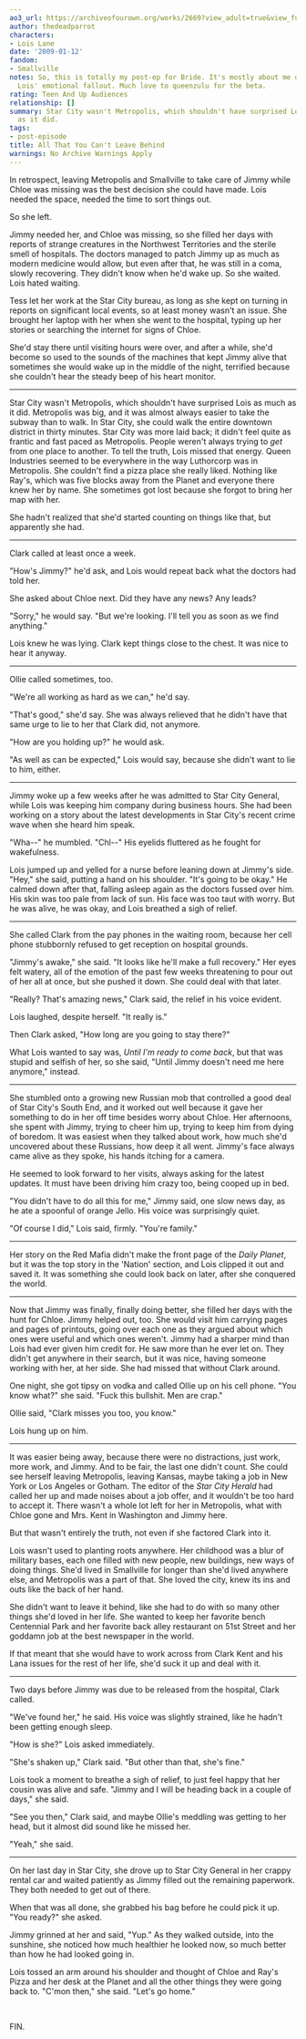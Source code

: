 ```yaml
---
ao3_url: https://archiveofourown.org/works/2669?view_adult=true&view_full_work=true
author: thedeadparrot
characters:
- Lois Lane
date: '2009-01-12'
fandom:
- Smallville
notes: So, this is totally my post-ep for Bride. It's mostly about me dealing with
  Lois' emotional fallout. Much love to queenzulu for the beta.
rating: Teen And Up Audiences
relationship: []
summary: Star City wasn't Metropolis, which shouldn't have surprised Lois as much
  as it did.
tags:
- post-episode
title: All That You Can't Leave Behind
warnings: No Archive Warnings Apply
---
```


In retrospect, leaving Metropolis and Smallville to take care of Jimmy while Chloe was missing was the best decision she could have made. Lois needed the space, needed the time to sort things out.

So she left.

Jimmy needed her, and Chloe was missing, so she filled her days with reports of strange creatures in the Northwest Territories and the sterile smell of hospitals. The doctors managed to patch Jimmy up as much as modern medicine would allow, but even after that, he was still in a coma, slowly recovering. They didn't know when he'd wake up. So she waited. Lois hated waiting.

Tess let her work at the Star City bureau, as long as she kept on turning in reports on significant local events, so at least money wasn't an issue. She brought her laptop with her when she went to the hospital, typing up her stories or searching the internet for signs of Chloe.

She'd stay there until visiting hours were over, and after a while, she'd become so used to the sounds of the machines that kept Jimmy alive that sometimes she would wake up in the middle of the night, terrified because she couldn't hear the steady beep of his heart monitor.



---

Star City wasn't Metropolis, which shouldn't have surprised Lois as much as it did. Metropolis was big, and it was almost always easier to take the subway than to walk. In Star City, she could walk the entire downtown district in thirty minutes. Star City was more laid back; it didn't feel quite as frantic and fast paced as Metropolis. People weren't always trying to *get* from one place to another. To tell the truth, Lois missed that energy. Queen Industries seemed to be everywhere in the way Luthorcorp was in Metropolis. She couldn't find a pizza place she really liked. Nothing like Ray's, which was five blocks away from the Planet and everyone there knew her by name. She sometimes got lost because she forgot to bring her map with her.

She hadn't realized that she'd started counting on things like that, but apparently she had.



---

Clark called at least once a week.

"How's Jimmy?" he'd ask, and Lois would repeat back what the doctors had told her.

She asked about Chloe next. Did they have any news? Any leads?

"Sorry," he would say. "But we're looking. I'll tell you as soon as we find anything."

Lois knew he was lying. Clark kept things close to the chest. It was nice to hear it anyway.



---

Ollie called sometimes, too.

"We're all working as hard as we can," he'd say.

"That's good," she'd say. She was always relieved that he didn't have that same urge to lie to her that Clark did, not anymore.

"How are you holding up?" he would ask.

"As well as can be expected," Lois would say, because she didn't want to lie to him, either.



---

Jimmy woke up a few weeks after he was admitted to Star City General, while Lois was keeping him company during business hours. She had been working on a story about the latest developments in Star City's recent crime wave when she heard him speak.

"Wha--" he mumbled. "Chl--" His eyelids fluttered as he fought for wakefulness.

Lois jumped up and yelled for a nurse before leaning down at Jimmy's side. "Hey," she said, putting a hand on his shoulder. "It's going to be okay." He calmed down after that, falling asleep again as the doctors fussed over him. His skin was too pale from lack of sun. His face was too taut with worry. But he was alive, he was okay, and Lois breathed a sigh of relief.



---

She called Clark from the pay phones in the waiting room, because her cell phone stubbornly refused to get reception on hospital grounds.

"Jimmy's awake," she said. "It looks like he'll make a full recovery." Her eyes felt watery, all of the emotion of the past few weeks threatening to pour out of her all at once, but she pushed it down. She could deal with that later.

"Really? That's amazing news," Clark said, the relief in his voice evident.

Lois laughed, despite herself. "It really is."

Then Clark asked, "How long are you going to stay there?"

What Lois wanted to say was, *Until I'm ready to come back*, but that was stupid and selfish of her, so she said, "Until Jimmy doesn't need me here anymore," instead.



---

She stumbled onto a growing new Russian mob that controlled a good deal of Star City's South End, and it worked out well because it gave her something to do in her off time besides worry about Chloe. Her afternoons, she spent with Jimmy, trying to cheer him up, trying to keep him from dying of boredom. It was easiest when they talked about work, how much she'd uncovered about these Russians, how deep it all went. Jimmy's face always came alive as they spoke, his hands itching for a camera.

He seemed to look forward to her visits, always asking for the latest updates. It must have been driving him crazy too, being cooped up in bed.

"You didn't have to do all this for me," Jimmy said, one slow news day, as he ate a spoonful of orange Jello. His voice was surprisingly quiet.

"Of course I did," Lois said, firmly. "You're family."



---

Her story on the Red Mafia didn't make the front page of the *Daily Planet*, but it was the top story in the 'Nation' section, and Lois clipped it out and saved it. It was something she could look back on later, after she conquered the world.



---

Now that Jimmy was finally, finally doing better, she filled her days with the hunt for Chloe. Jimmy helped out, too. She would visit him carrying pages and pages of printouts, going over each one as they argued about which ones were useful and which ones weren't. Jimmy had a sharper mind than Lois had ever given him credit for. He saw more than he ever let on. They didn't get anywhere in their search, but it was nice, having someone working with her, at her side. She had missed that without Clark around.

One night, she got tipsy on vodka and called Ollie up on his cell phone. "You know what?" she said. "Fuck this bullshit. Men are crap."

Ollie said, "Clark misses you too, you know."

Lois hung up on him.



---

It was easier being away, because there were no distractions, just work, more work, and Jimmy. And to be fair, the last one didn't count. She could see herself leaving Metropolis, leaving Kansas, maybe taking a job in New York or Los Angeles or Gotham. The editor of the *Star City Herald* had called her up and made noises about a job offer, and it wouldn't be too hard to accept it. There wasn't a whole lot left for her in Metropolis, what with Chloe gone and Mrs. Kent in Washington and Jimmy here.

But that wasn't entirely the truth, not even if she factored Clark into it.

Lois wasn't used to planting roots anywhere. Her childhood was a blur of military bases, each one filled with new people, new buildings, new ways of doing things. She'd lived in Smallville for longer than she'd lived anywhere else, and Metropolis was a part of that. She loved the city, knew its ins and outs like the back of her hand.

She didn't want to leave it behind, like she had to do with so many other things she'd loved in her life. She wanted to keep her favorite bench Centennial Park and her favorite back alley restaurant on 51st Street and her goddamn job at the best newspaper in the world.

If that meant that she would have to work across from Clark Kent and his Lana issues for the rest of her life, she'd suck it up and deal with it.



---

Two days before Jimmy was due to be released from the hospital, Clark called.

"We've found her," he said. His voice was slightly strained, like he hadn't been getting enough sleep.

"How is she?" Lois asked immediately.

"She's shaken up," Clark said. "But other than that, she's fine."

Lois took a moment to breathe a sigh of relief, to just feel happy that her cousin was alive and safe. "Jimmy and I will be heading back in a couple of days," she said.

"See you then," Clark said, and maybe Ollie's meddling was getting to her head, but it almost did sound like he missed her.

"Yeah," she said.



---

On her last day in Star City, she drove up to Star City General in her crappy rental car and waited patiently as Jimmy filled out the remaining paperwork. They both needed to get out of there.

When that was all done, she grabbed his bag before he could pick it up. "You ready?" she asked.

Jimmy grinned at her and said, "Yup." As they walked outside, into the sunshine, she noticed how much healthier he looked now, so much better than how he had looked going in.

Lois tossed an arm around his shoulder and thought of Chloe and Ray's Pizza and her desk at the Planet and all the other things they were going back to. "C'mon then," she said. "Let's go home."

 

FIN.